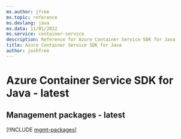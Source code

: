 ```yaml
---
ms.author: jfree
ms.topic: reference
ms.devlang: java
ms.data: 11/01/2022
ms.service: container-service
description: Reference for Azure Container Service SDK for Java
title: Azure Container Service SDK for Java
author: joshfree
---
```

# Azure Container Service SDK for Java - latest

## Management packages - latest
[!INCLUDE [mgmt-packages](container-service-mgmt-index.md)]